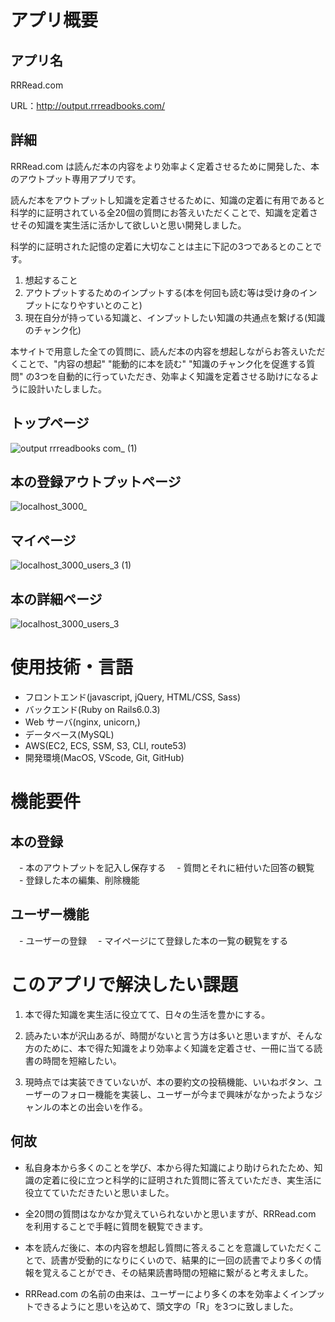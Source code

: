 
# アプリ概要

## アプリ名

RRRead.com

URL：http://output.rrreadbooks.com/

## 詳細
RRRead.com は読んだ本の内容をより効率よく定着させるために開発した、本のアウトプット専用アプリです。

読んだ本をアウトプットし知識を定着させるために、知識の定着に有用であると科学的に証明されている全20個の質問にお答えいただくことで、知識を定着させその知識を実生活に活かして欲しいと思い開発しました。

科学的に証明された記憶の定着に大切なことは主に下記の3つであるとのことです。

1. 想起すること
2. アウトプットするためのインプットする(本を何回も読む等は受け身のインプットになりやすいとのこと)
3. 現在自分が持っている知識と、インプットしたい知識の共通点を繋げる(知識のチャンク化)

本サイトで用意した全ての質問に、読んだ本の内容を想起しながらお答えいただくことで、"内容の想起" "能動的に本を読む" "知識のチャンク化を促進する質問" の3つを自動的に行っていただき、効率よく知識を定着させる助けになるように設計いたしました。


## トップページ
![output rrreadbooks com_ (1)](https://user-images.githubusercontent.com/67489015/99507291-8a91b380-29c6-11eb-8206-d9f061b5f7a2.png)

## 本の登録アウトプットページ
![localhost_3000_](https://user-images.githubusercontent.com/67489015/98757037-01e7a600-240f-11eb-9145-34a07fe5b095.png)

## マイページ
![localhost_3000_users_3 (1)](https://user-images.githubusercontent.com/67489015/98773722-de335880-242c-11eb-84aa-397330d35447.png)


## 本の詳細ページ
![localhost_3000_users_3](https://user-images.githubusercontent.com/67489015/98773535-77ae3a80-242c-11eb-9090-8266f9d0515b.png)


# 使用技術・言語
- フロントエンド(javascript, jQuery, HTML/CSS, Sass)
- バックエンド(Ruby on Rails6.0.3)
- Web サーバ(nginx, unicorn,)
- データベース(MySQL)
- AWS(EC2, ECS, SSM, S3, CLI, route53)
- 開発環境(MacOS, VScode, Git, GitHub)

# 機能要件
## 本の登録
　- 本のアウトプットを記入し保存する
　- 質問とそれに紐付いた回答の観覧
　- 登録した本の編集、削除機能
## ユーザー機能
　- ユーザーの登録
　- マイページにて登録した本の一覧の観覧をする
 
# このアプリで解決したい課題
1. 本で得た知識を実生活に役立てて、日々の生活を豊かにする。

2. 読みたい本が沢山あるが、時間がないと言う方は多いと思いますが、そんな方のために、本で得た知識をより効率よく知識を定着させ、一冊に当てる読書の時間を短縮したい。

3. 現時点では実装できていないが、本の要約文の投稿機能、いいねボタン、ユーザーのフォロー機能を実装し、ユーザーが今まで興味がなかったようなジャンルの本との出会いを作る。

## 何故
- 私自身本から多くのことを学び、本から得た知識により助けられたため、知識の定着に役に立つと科学的に証明された質問に答えていただき、実生活に役立てていただきたいと思いました。

- 全20問の質問はなかなか覚えていられないかと思いますが、RRRead.com を利用することで手軽に質問を観覧できます。

- 本を読んだ後に、本の内容を想起し質問に答えることを意識していただくことで、読書が受動的になりにくいので、結果的に一回の読書でより多くの情報を覚えることができ、その結果読書時間の短縮に繋がると考えました。

- RRRead.com の名前の由来は、ユーザーにより多くの本を効率よくインプットできるようにと思いを込めて、頭文字の「R」を3つに致しました。
